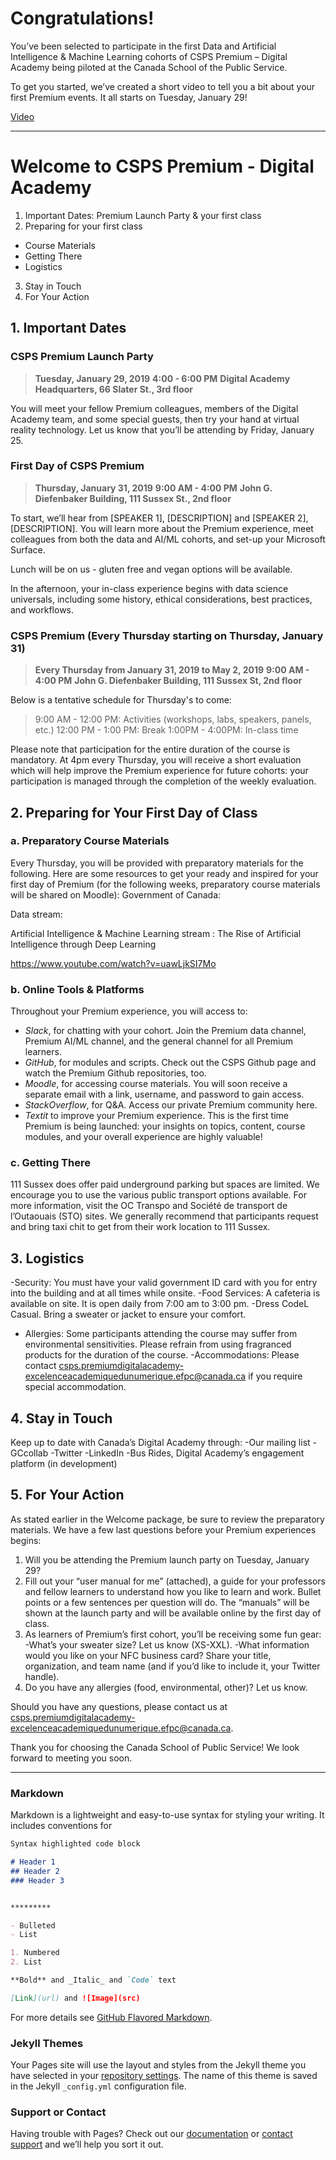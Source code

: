 # Congratulations! 

You’ve been selected to participate in the first Data and Artificial Intelligence & Machine Learning cohorts of CSPS Premium – Digital Academy being piloted at the Canada School of the Public Service.

To get you started, we’ve created a short video to tell you a bit about your first Premium events. It all starts on Tuesday, January 29!

[Video](url)

***

# Welcome to CSPS Premium - Digital Academy

1. Important Dates: Premium Launch Party & your first class
2. Preparing for your first class
- Course Materials
- Getting There
- Logistics
3. Stay in Touch
4. For Your Action

## 1. Important Dates

### CSPS Premium Launch Party
>**Tuesday, January 29, 2019**
>**4:00 - 6:00 PM**
>**Digital Academy Headquarters, 66 Slater St., 3rd floor**

You will meet your fellow Premium colleagues, members of the Digital Academy team, and some special guests, then try your hand at virtual reality technology. Let us know that you’ll be attending by Friday, January 25.

### First Day of CSPS Premium
>**Thursday, January 31, 2019**
>**9:00 AM - 4:00 PM**
>**John G. Diefenbaker Building, 111 Sussex St., 2nd floor**

To start, we’ll hear from [SPEAKER 1], [DESCRIPTION] and [SPEAKER 2], [DESCRIPTION]. You will learn more about the Premium experience, meet colleagues from both the data and AI/ML cohorts, and set-up your Microsoft Surface.

Lunch will be on us - gluten free and vegan options will be available.

In the afternoon, your in-class experience begins with data science universals, including some history, ethical considerations, best practices, and workflows.

### CSPS Premium (Every Thursday starting on Thursday, January 31)
>**Every Thursday from January 31, 2019 to May 2, 2019**
>**9:00 AM - 4:00 PM**
>**John G. Diefenbaker Building, 111 Sussex St, 2nd floor**

Below is a tentative schedule for Thursday's to come:

>9:00 AM - 12:00 PM: Activities (workshops, labs, speakers, panels, etc.)
>12:00 PM - 1:00 PM: Break
>1:00PM - 4:00PM: In-class time

Please note that participation for the entire duration of the course is mandatory.
At 4pm every Thursday, you will receive a short evaluation which will help improve the Premium experience for future cohorts: your participation is managed through the completion of the weekly evaluation.

## 2. Preparing for Your First Day of Class

### a. Preparatory Course Materials

Every Thursday, you will be provided with preparatory materials for the following. Here are some resources to get your ready and inspired for your first day of Premium (for the following weeks, preparatory course materials will be shared on Moodle):
Government of Canada:

Data stream:

Artificial Intelligence & Machine Learning stream :
The Rise of Artificial Intelligence through Deep Learning

https://www.youtube.com/watch?v=uawLjkSI7Mo

### b. Online Tools & Platforms

Throughout your Premium experience, you will access to:
- _Slack_, for chatting with your cohort. Join the Premium data channel, Premium AI/ML channel, and the general channel for all Premium learners.
- _GitHub_, for modules and scripts. Check out the CSPS Github page and watch the Premium Github repositories, too.
- _Moodle_, for accessing course materials. You will soon receive a separate email with a link, username, and password to gain access.
- _StackOverflow_, for Q&A. Access our private Premium community here.
- _Textit_ to improve your Premium experience. This is the first time Premium is being launched: your insights on topics, content, course modules, and your overall experience are highly valuable!

### c. Getting There

111 Sussex does offer paid underground parking but spaces are limited. We encourage you to use the various public transport options available. For more information, visit the OC Transpo and  Société de transport de l’Outaouais (STO) sites. We generally recommend that participants request and bring taxi chit to get from their work location to 111 Sussex. 

## 3. Logistics

-Security: You must have your valid government ID card with you for entry into the building and at all times while onsite.
-Food Services: A cafeteria is available on site. It is open daily from 7:00 am to 3:00 pm.
-Dress CodeL Casual. Bring a sweater or jacket to ensure your comfort.
- Allergies: Some participants attending the course may suffer from environmental sensitivities. Please refrain from using fragranced products for the duration of the course.
-Accommodations: Please contact csps.premiumdigitalacademy-excelenceacademiquedunumerique.efpc@canada.ca 
if you require special accommodation.

## 4. Stay in Touch

Keep up to date with Canada’s Digital Academy through:
-Our mailing list
-GCcollab
-Twitter
-LinkedIn
-Bus Rides, Digital Academy’s engagement platform (in development)

## 5. For Your Action

As stated earlier in the Welcome package, be sure to review the preparatory materials.
We have a few last questions before your Premium experiences begins:

1. Will you be attending the Premium launch party on Tuesday, January 29?
2. Fill out your “user manual for me” (attached), a guide for your professors and fellow learners to understand how you like to learn and work. Bullet points or a few sentences per question will do. The “manuals” will be shown at the launch party and will be available online by the first day of class. 
3. As learners of Premium’s first cohort, you’ll be receiving some fun gear:
-What’s your sweater size? Let us know (XS-XXL).
-What information would you like on your NFC business card? Share your title, organization, and team name (and if you’d like to include it, your Twitter handle).
4. Do you have any allergies (food, environmental, other)? Let us know.

Should you have any questions, please contact us at csps.premiumdigitalacademy-excelenceacademiquedunumerique.efpc@canada.ca.

Thank you for choosing the Canada School of Public Service! We look forward to meeting you soon.

******************************************************************************

### Markdown

Markdown is a lightweight and easy-to-use syntax for styling your writing. It includes conventions for

```markdown
Syntax highlighted code block

# Header 1
## Header 2
### Header 3


*********

- Bulleted
- List

1. Numbered
2. List

**Bold** and _Italic_ and `Code` text

[Link](url) and ![Image](src)
```

For more details see [GitHub Flavored Markdown](https://guides.github.com/features/mastering-markdown/).

### Jekyll Themes

Your Pages site will use the layout and styles from the Jekyll theme you have selected in your [repository settings](https://github.com/ashlevans/premium/settings). The name of this theme is saved in the Jekyll `_config.yml` configuration file.

### Support or Contact

Having trouble with Pages? Check out our [documentation](https://help.github.com/categories/github-pages-basics/) or [contact support](https://github.com/contact) and we’ll help you sort it out.
